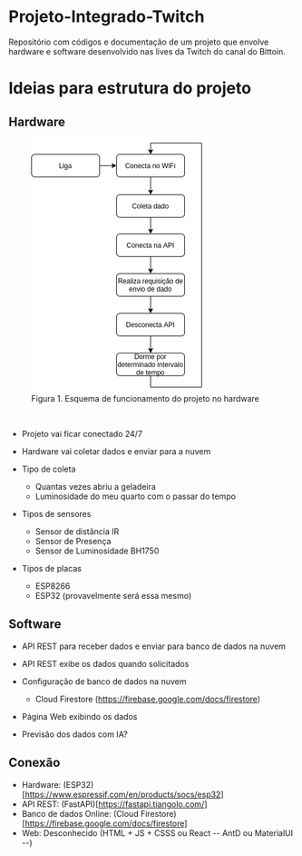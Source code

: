 <!-- Estrutura da documentação:
  - Introdução (Imagem)
  - Sumário
  - Instalação e Ferramentas (Imagem)
  - Hardware (Imagem)
    - Resultados
    - PlatformIO
    - ESP32
    - Sensor de Distância
    - Circuito
    - Código
  - Software (Imagem)
    - API + Banco de Dados (Imagem)
      - Cloud Firestore
        - Resultados
        - Motivações
        - Como é organizado/usado
      - FastAPI
        - Resultados
        - Motivações
        - Como executar/Instalar
        - Código
    - Página Web (React) (Imagem)
      - Resultados
      - Motivações
      - Como executar/Instalar
      - Código
-->




# Projeto-Integrado-Twitch
Repositório com códigos e documentação de um projeto que envolve hardware e software desenvolvido nas lives da Twitch do canal do Bittoin.


# Ideias para estrutura do projeto

## Hardware

<figure class="image">
  <img src="https://github.com/mateustoin/Projeto-Integrado-Twitch/blob/master/img/fluxograma-projeto-hardware.png?raw=True">
  <figcaption>Figura 1. Esquema de funcionamento do projeto no hardware</figcaption>
</figure>
</br>

- Projeto vai ficar conectado 24/7
- Hardware vai coletar dados e enviar para a nuvem

- Tipo de coleta
  - Quantas vezes abriu a geladeira
  - Luminosidade do meu quarto com o passar do tempo

- Tipos de sensores
  - Sensor de distância IR
  - Sensor de Presença
  - Sensor de Luminosidade BH1750

- Tipos de placas
  - ESP8266
  - ESP32 (provavelmente será essa mesmo)

## Software

- API REST para receber dados e enviar para banco de dados na nuvem
- API REST exibe os dados quando solicitados

- Configuração de banco de dados na nuvem
  - Cloud Firestore (https://firebase.google.com/docs/firestore)

- Página Web exibindo os dados

- Previsão dos dados com IA?

## Conexão

- Hardware: (ESP32)[https://www.espressif.com/en/products/socs/esp32]
- API REST: (FastAPI)[https://fastapi.tiangolo.com/]
- Banco de dados Online: (Cloud Firestore)[https://firebase.google.com/docs/firestore]
- Web: Desconhecido (HTML + JS + CSSS ou React -- AntD ou MaterialUI --)